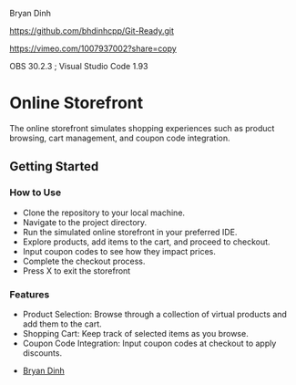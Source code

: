 
Bryan Dinh

https://github.com/bhdinhcpp/Git-Ready.git

https://vimeo.com/1007937002?share=copy

OBS 30.2.3 ; Visual Studio Code 1.93

# Online Storefront

The online storefront simulates shopping experiences such as product browsing, cart management, and coupon code integration.

## Getting Started

### How to Use

* Clone the repository to your local machine.
* Navigate to the project directory.
* Run the simulated online storefront in your preferred IDE.
* Explore products, add items to the cart, and proceed to checkout.
* Input coupon codes to see how they impact prices.
* Complete the checkout process.
* Press X to exit the storefront

### Features
* Product Selection: Browse through a collection of virtual products and add them to the cart.
* Shopping Cart: Keep track of selected items as you browse.
* Coupon Code Integration: Input coupon codes at checkout to apply discounts.

- [Bryan Dinh](https://github.com/bhdinhcpp)
